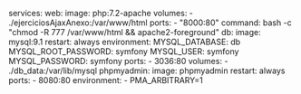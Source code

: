 services:
  web:
    image: php:7.2-apache
    volumes:
      - ./ejerciciosAjaxAnexo:/var/www/html
    ports:
      - "8000:80"
    command: bash -c "chmod -R 777 /var/www/html && apache2-foreground" 
  db:
    image: mysql:9.1
    restart: always
    environment:
      MYSQL_DATABASE: db
      MYSQL_ROOT_PASSWORD: symfony
      MYSQL_USER: symfony
      MYSQL_PASSWORD: symfony
    ports:
      - 3036:80
    volumes:
      - ./db_data:/var/lib/mysql
  phpmyadmin:
    image: phpmyadmin
    restart: always
    ports:
      - 8080:80
    environment:
      - PMA_ARBITRARY=1
